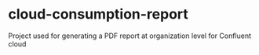 # cloud-consumption-report
Project used for generating a PDF report at organization level for Confluent cloud
